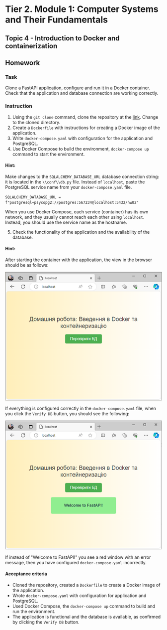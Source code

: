 # Tier 2. Module 1: Computer Systems and Their Fundamentals

## Topic 4 - Introduction to Docker and containerization
## Homework

### Task

Clone a FastAPI application, configure and run it in a Docker container. Check that the application and database connection are working correctly.

### Instruction

1. Using the `git clone` command, clone the repository at the [link](https://github.com/GoIT-Python-Web/Computer-Systems-hw02). Change to the cloned directory.
2. Create a `Dockerfile` with instructions for creating a Docker image of the application.
3. Write `docker-compose.yaml` with configuration for the application and PostgreSQL.
4. Use Docker Compose to build the environment, `docker-compose up` command to start the environment.

#### Hint:
Make changes to the `SQLALCHEMY_DATABASE_URL` database connection string: it is located in the `\\conf\\db.py` file. Instead of `localhost`, paste the PostgreSQL service name from your `docker-compose.yaml` file.

`SQLALCHEMY_DATABASE_URL = f"postgresql+psycopg2://postgres:567234@localhost:5432/hw02"`

When you use Docker Compose, each service (container) has its own network, and they usually cannot reach each other using `localhost`. Instead, you should use the service name as the hostname.

5. Check the functionality of the application and the availability of the database.

#### Hint:
After starting the container with the application, the view in the browser should be as follows:

![Example of the localhost page](./images/image.png)

If everything is configured correctly in the `docker-compose.yaml` file, when you click the `Verify DB` button, you should see the following:

![Updated localhost page](./images/image-1.png)

If instead of "Welcome to FastAPI!" you see a red window with an error message, then you have configured `docker-compose.yaml` incorrectly.

#### Acceptance criteria

- Cloned the repository, created a `Dockerfile` to create a Docker image of the application.
- Wrote `docker-compose.yaml` with configuration for application and PostgreSQL.
- Used Docker Compose, the `docker-compose up` command to build and run the environment.
- The application is functional and the database is available, as confirmed by clicking the `Verify DB` button.
